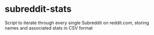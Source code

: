 # subreddit-stats
Script to iterate through every single Subreddit on reddit.com, storing names and associated stats in CSV format
